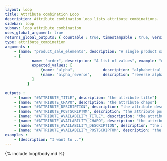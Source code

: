 ```yaml
---
layout: loop
title: Attribute combination Loop
description: Attribute combination loop lists attribute combinations.
sidebar: loop
subnav: loop_attribute_combination
uses_global_argument: true
returns_global_outputs: { countable : true, timestampable : true, versionable : false }
type: attribute_combination
arguments :
    - {name: "product_sale_elements", description: "A single product sale elements id.", example: "product=\"2\"", mandatory: "true"}
    - {
            name: "order", description: "A list of values", example: "order=\"alpha_reverse\"", default: "manual",
            expected_values: [
                {name: "alpha",             description: "alphabetical order on attribute title"},
                {name: "alpha_reverse",     description: "reverse alphabetical order on attribute title"}
            ]
          }

outputs :
    - {name: "#ATTRIBUTE_TITLE", description: "the attribute title"}
    - {name: "#ATTRIBUTE_CHAPO", description: "the attribute chapo"}
    - {name: "#ATTRIBUTE_DESCRIPTION", description: "the attribute description"}
    - {name: "#ATTRIBUTE_POSTSCRIPTUM", description: "the attribute postscriptum"}
    - {name: "#ATTRIBUTE_AVAILABILITY_TITLE", description: "the attribute availability title"}
    - {name: "#ATTRIBUTE_AVAILABILITY_CHAPO", description: "the attribute availability chapo"}
    - {name: "#ATTRIBUTE_AVAILABILITY_DESCRIPTION", description: "the attribute availability description"}
    - {name: "#ATTRIBUTE_AVAILABILITY_POSTSCRIPTUM", description: "the attribute availability postscriptum"}
examples :
    - {description: "I want to .."}
---
```


{% include loop/body.md %}